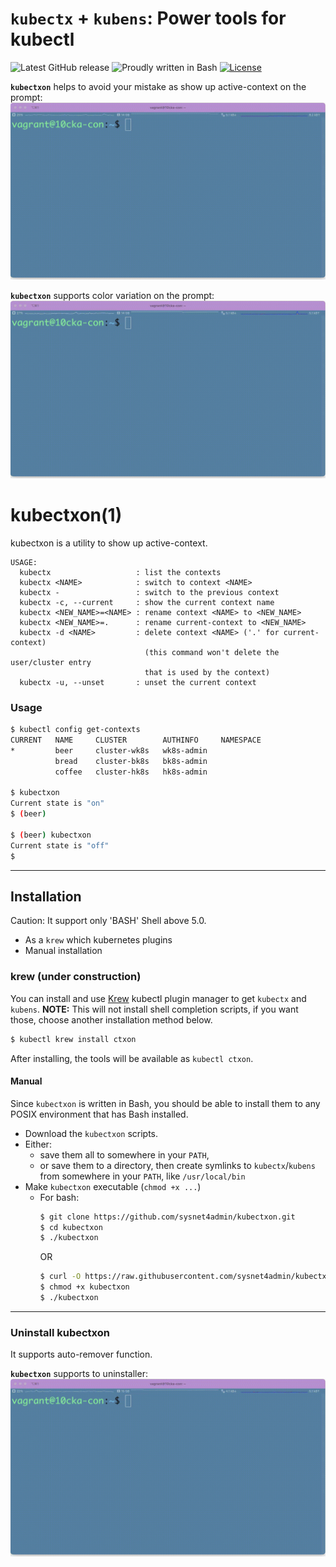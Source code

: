 # `kubectx` + `kubens`: Power tools for kubectl

![Latest GitHub release](https://img.shields.io/github/release/ahmetb/kubectx.svg)
![Proudly written in Bash](https://img.shields.io/badge/written%20in-bash-ff69b4.svg)
[![License](https://img.shields.io/badge/License-Apache%202.0-blue.svg)](https://opensource.org/licenses/Apache-2.0)

**`kubectxon`** helps to avoid your mistake as show up active-context on the prompt:
![kubectxon-basic-demo GIF](img/kubectxon-basic-demo.gif)

**`kubectxon`** supports color variation on the prompt:
![kubectxon-color-demo GIF](img/kubectxon-color-demo.gif)

# kubectxon(1)

kubectxon is a utility to show up active-context.

```
USAGE:
  kubectx                   : list the contexts
  kubectx <NAME>            : switch to context <NAME>
  kubectx -                 : switch to the previous context
  kubectx -c, --current     : show the current context name
  kubectx <NEW_NAME>=<NAME> : rename context <NAME> to <NEW_NAME>
  kubectx <NEW_NAME>=.      : rename current-context to <NEW_NAME>
  kubectx -d <NAME>         : delete context <NAME> ('.' for current-context)
                              (this command won't delete the user/cluster entry
                              that is used by the context)
  kubectx -u, --unset       : unset the current context
```

### Usage

```bash
$ kubectl config get-contexts 
CURRENT   NAME     CLUSTER        AUTHINFO     NAMESPACE
*         beer     cluster-wk8s   wk8s-admin   
          bread    cluster-bk8s   bk8s-admin   
          coffee   cluster-hk8s   hk8s-admin 

$ kubectxon
Current state is "on"
$ (beer)

$ (beer) kubectxon
Current state is "off"
$ 
```

-----

## Installation
Caution: It support only 'BASH' Shell above 5.0.  
- As a `krew` which kubernetes plugins 
- Manual installation

### krew (under construction)
You can install and use [Krew](https://github.com/kubernetes-sigs/krew/) kubectl
plugin manager to get `kubectx` and `kubens`. **NOTE:** This will not install
shell completion scripts, if you want those, choose another installation method
below.

```bash
$ kubectl krew install ctxon 
```

After installing, the tools will be available as `kubectl ctxon`.


#### Manual

Since `kubectxon` is written in Bash, you should be able to install
them to any POSIX environment that has Bash installed.

- Download the `kubectxon` scripts.
- Either:
  - save them all to somewhere in your `PATH`,
  - or save them to a directory, then create symlinks to `kubectx`/`kubens` from
    somewhere in your `PATH`, like `/usr/local/bin`
- Make `kubectxon` executable (`chmod +x ...`)
  - For bash:
    ```bash
    $ git clone https://github.com/sysnet4admin/kubectxon.git
    $ cd kubectxon
    $ ./kubectxon
    ```
    OR
    ```bash
    $ curl -O https://raw.githubusercontent.com/sysnet4admin/kubectxon/main/kubectxon
    $ chmod +x kubectxon
    $ ./kubectxon
    ```

-----

### Uninstall kubectxon 
It supports auto-remover function. 

**`kubectxon`** supports to uninstaller:
![kubectxon-uninstall-demo GIF](img/kubectxon-uninstall-demo.gif)

